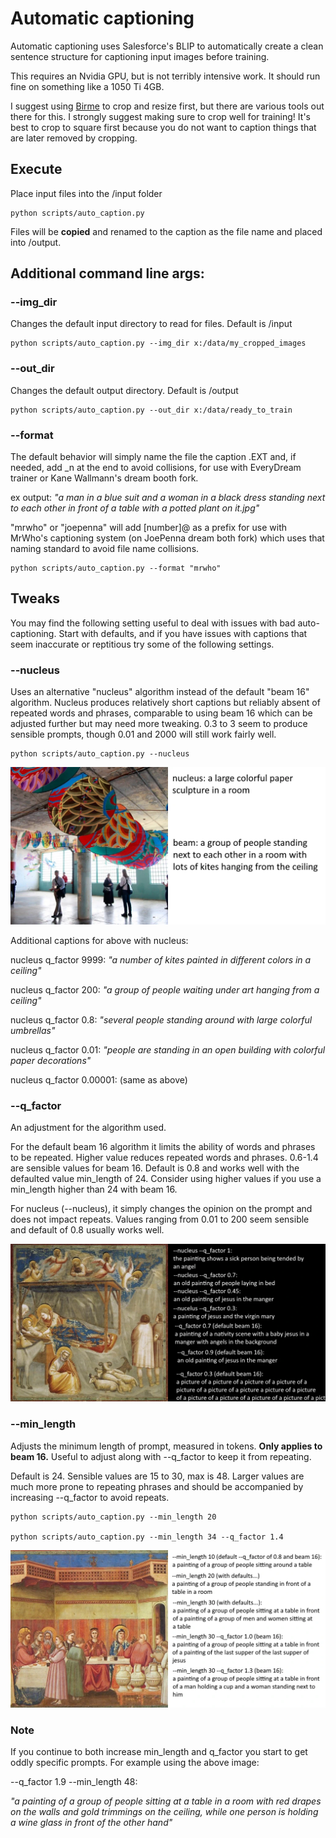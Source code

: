 # Automatic captioning

Automatic captioning uses Salesforce's BLIP to automatically create a clean sentence structure for captioning input images before training.

This requires an Nvidia GPU, but is not terribly intensive work.  It should run fine on something like a 1050 Ti 4GB. 

I suggest using [Birme](https://www.birme.net/?target_width=512&target_height=512&auto_focal=false&image_format=webp&quality_jpeg=95&quality_webp=99) to crop and resize first, but there are various tools out there for this.  I strongly suggest making sure to crop well for training!  It's best to crop to square first because you do not want to caption things that are later removed by cropping.

## Execute

Place input files into the /input folder

    python scripts/auto_caption.py

Files will be **copied** and renamed to the caption as the file name and placed into /output. 

## Additional command line args:

### --img_dir

Changes the default input directory to read for files.  Default is /input

    python scripts/auto_caption.py --img_dir x:/data/my_cropped_images

### --out_dir

Changes the default output directory.  Default is /output

    python scripts/auto_caption.py --out_dir x:/data/ready_to_train

### --format

The default behavior will simply name the file the caption .EXT and, if needed, add _n at the end to avoid collisions, for use with EveryDream trainer or Kane Wallmann's dream booth fork. 

ex output: *"a man in a blue suit and a woman in a black dress standing next to each other in front of a table with a potted plant on it.jpg"*

"mrwho" or "joepenna" will add \[number\]@ as a prefix for use with MrWho's captioning system (on JoePenna dream both fork) which uses that naming standard to avoid file name collisions.

    python scripts/auto_caption.py --format "mrwho"

## Tweaks

You may find the following setting useful to deal with issues with bad auto-captioning.  Start with defaults, and if you have issues with captions that seem inaccurate or reptitious try some of the following settings. 

### --nucleus

Uses an alternative "nucleus" algorithm instead of the default "beam 16" algorithm.  Nucleus produces relatively short captions but reliably absent of repeated words and phrases, comparable to using beam 16 which can be adjusted further but may need more tweaking. 0.3 to 3 seem to produce sensible prompts, though 0.01 and 2000 will still work fairly well.

    python scripts/auto_caption.py --nucleus

![Beam vs Nucleus](../demo/beam_vs_nucleus.webp)

Additional captions for above with nucleus:

nucleus q_factor 9999: *"a number of kites painted in different colors in a ceiling"*

nucleus q_factor 200: *"a group of people waiting under art hanging from a ceiling"*

nucleus q_factor 0.8: *"several people standing around with large colorful umbrellas"*

nucleus q_factor 0.01: *"people are standing in an open building with colorful paper decorations"*

nucleus q_factor 0.00001: (same as above)

### --q_factor

An adjustment for the algorithm used. 

For the default beam 16 algorithm it limits the ability of words and phrases to be repeated.  Higher value reduces repeated words and phrases.  0.6-1.4 are sensible values for beam 16.  Default is 0.8 and works well with the defaulted value min_length of 24.  Consider using higher values if you use a min_length higher than 24 with beam 16.

For nucleus (--nucleus), it simply changes the opinion on the prompt and does not impact repeats.  Values ranging from 0.01 to 200 seem sensible and default of 0.8 usually works well.

![Beam vs Nucleus](../demo/beam_vs_nucleus_2.webp)

### --min_length

Adjusts the minimum length of prompt, measured in tokens.  **Only applies to beam 16.**  Useful to adjust along with --q_factor to keep it from repeating.

Default is 24.  Sensible values are 15 to 30, max is 48.  Larger values are much more prone to repeating phrases and should be accompanied by increasing --q_factor to avoid repeats.

    python scripts/auto_caption.py --min_length 20

    python scripts/auto_caption.py --min_length 34 --q_factor 1.4

![Q vs Min for beam](../demo/beam_min_vs_q.webp)

### Note

If you continue to both increase min_length and q_factor you start to get oddly specific prompts. For example using the above image:

--q_factor 1.9  --min_length 48: 

*"a painting of a group of people sitting at a table in a room with red drapes on the walls and gold trimmings on the ceiling, while one person is holding a wine glass in front of the other hand"*